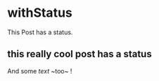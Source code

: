 # withStatus 
<!-- Synopsis Start -->
This Post has a status.
<!-- Synopsis End -->

## this really cool post has a status

And some *text* ~too~ !

<!-- Tags: status -->
<!-- Published: -->
<!-- Updated: -->
<!-- Status: WIP -->
